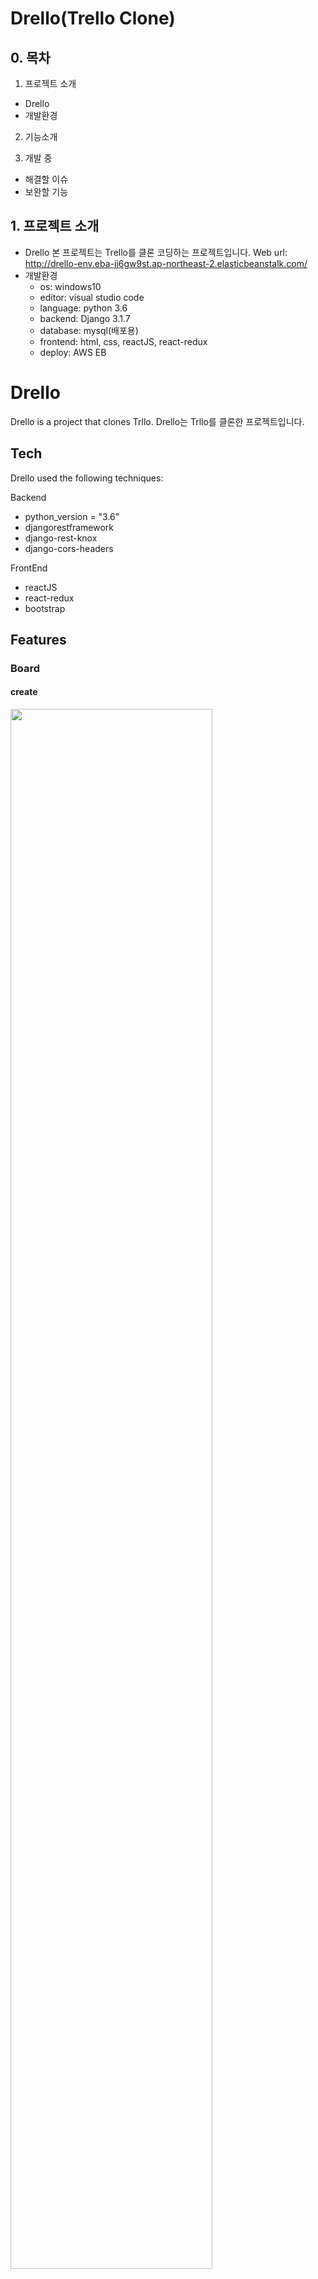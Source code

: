 # Drello(Trello Clone)

## 0. 목차
1. 프로젝트 소개
  * Drello
  * 개발환경
2. 기능소개

3. 개발 중
  * 해결할 이슈
  * 보완할 기능

## 1. 프로젝트 소개
* Drello
  본 프로젝트는 Trello를 클론 코딩하는 프로젝트입니다.
  Web url: http://drello-env.eba-jj6gw9st.ap-northeast-2.elasticbeanstalk.com/
* 개발환경
  * os: windows10
  * editor: visual studio code
  * language: python 3.6
  * backend: Django 3.1.7
  * database: mysql(배포용)
  * frontend: html, css, reactJS, react-redux
  * deploy: AWS EB

# Drello

Drello is a project that clones Trllo.
Drello는 Trllo를 클론한 프로젝트입니다.

## Tech

Drello used the following techniques:

Backend
- python_version = "3.6"
- djangorestframework
- django-rest-knox
- django-cors-headers

FrontEnd
- reactJS
- react-redux
- bootstrap

## Features
### Board
#### create
<img width="80%" src="https://user-images.githubusercontent.com/43703346/121494614-dfa11f80-ca13-11eb-8eaf-06d0855a6f1d.gif"/>

